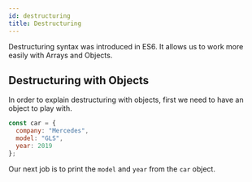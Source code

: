 ```yaml
---
id: destructuring
title: Destructuring
---
```


Destructuring syntax was introduced in ES6. It allows us to work more easily with Arrays and Objects.

## Destructuring with Objects

In order to explain destructuring with objects, first we need to have an object to play with.

```javascript
const car = {
  company: "Mercedes",
  model: "GLS",
  year: 2019
};
```

Our next job is to print the `model` and `year` from the `car` object.
